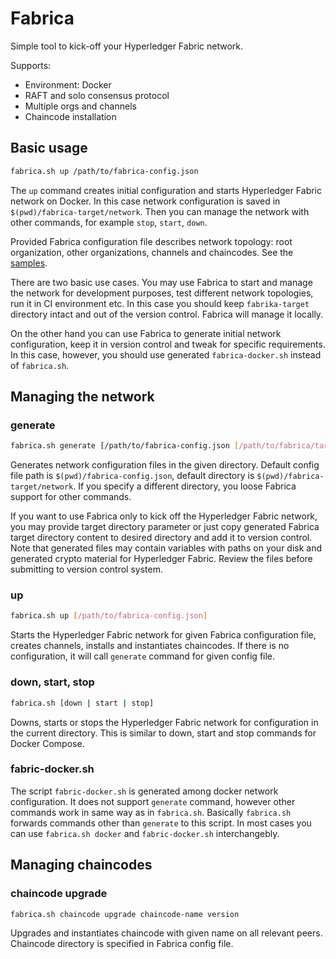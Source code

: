 # Fabrica

Simple tool to kick-off your Hyperledger Fabric network.

Supports:

* Environment: Docker
* RAFT and solo consensus protocol
* Multiple orgs and channels
* Chaincode installation

## Basic usage

```bash
fabrica.sh up /path/to/fabrica-config.json
```

The `up` command creates initial configuration and starts Hyperledger Fabric network on Docker. In this case network configuration is saved in `$(pwd)/fabrica-target/network`. Then you can manage the network with other commands, for example `stop`, `start`, `down`.

Provided Fabrica configuration file describes network topology: root organization, other organizations, channels and chaincodes. See the [samples](https://github.com/softwaremill/fabrica/blob/main/samples/).

There are two basic use cases. You may use Fabrica to start and manage the network for development purposes, test different network topologies, run it in CI environment etc. In this case you should keep `fabrika-target` directory intact and out of the version control. Fabrica will manage it locally.

On the other hand you can use Fabrica to generate initial network configuration, keep it in version control and tweak for specific requirements. In this case, however, you should use generated `fabrica-docker.sh` instead of `fabrica.sh`.

## Managing the network

### generate

```bash
fabrica.sh generate [/path/to/fabrica-config.json [/path/to/fabrica/target]]
```

Generates network configuration files in the given directory. Default config file path is `$(pwd)/fabrica-config.json`, default directory is `$(pwd)/fabrica-target/network`. If you specify a different directory, you loose Fabrica support for other commands.

If you want to use Fabrica only to kick off the Hyperledger Fabric network, you may provide target directory parameter or just copy generated Fabrica target directory content to desired directory and add it to version control. Note that generated files may contain variables with paths on your disk and generated crypto material for Hyperledger Fabric. Review the files before submitting to version control system.

### up

```bash
fabrica.sh up [/path/to/fabrica-config.json]
```

Starts the Hyperledger Fabric network for given Fabrica configuration file, creates channels, installs and instantiates chaincodes. If there is no configuration, it will call `generate` command for given config file.

### down, start, stop

```bash
fabrica.sh [down | start | stop]
```

Downs, starts or stops the Hyperledger Fabric network for configuration in the current directory. This is similar to down, start and stop commands for Docker Compose.

### fabric-docker.sh

The script `fabric-docker.sh` is generated among docker network configuration. It does not support `generate` command, however other commands work in same way as in `fabrica.sh`. Basically `fabrica.sh` forwards commands other than `generate` to this script. In most cases you can use `fabrica.sh docker` and `fabric-docker.sh` interchangebly.

## Managing chaincodes

### chaincode upgrade

```bash
fabrica.sh chaincode upgrade chaincode-name version
```

Upgrades and instantiates chaincode with given name on all relevant peers. Chaincode directory is specified in Fabrica config file.
